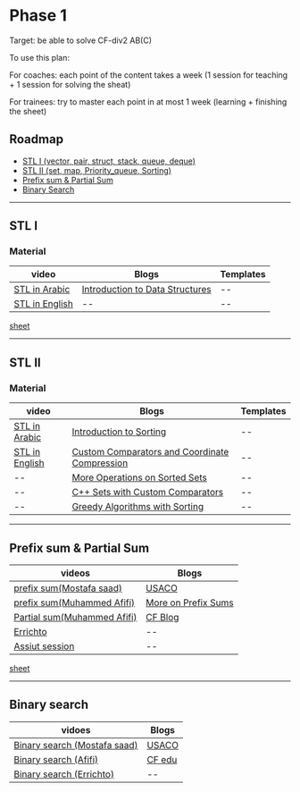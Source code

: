 # Phase 1
Target: be able to solve CF-div2 AB(C)

To use this plan:

For coaches: each point of the content takes a week (1 session for teaching + 1 session for solving the sheat)

For trainees: try to master each point in at most 1 week (learning + finishing the sheet)
## Roadmap
- [STL I (vector, pair, struct, stack, queue, deque)](https://github.com/Abdelrhmansersawy/Competitive_Programming/blob/main/MenofiaCPC/Phase%201%20Training%20%202023/README.md#stl-i)
- [STL II (set, map, Priority_queue, Sorting)](https://github.com/Abdelrhmansersawy/Competitive_Programming/blob/main/MenofiaCPC/Phase%201%20Training%20%202023/README.md#stl-ii)
- [Prefix sum & Partial Sum](https://github.com/Abdelrhmansersawy/Competitive_Programming/tree/main/MenofiaCPC/Phase%201%20Training%20%202023#prefix-sum--partial-sum)
- [Binary Search](https://github.com/Abdelrhmansersawy/Competitive_Programming/blob/main/MenofiaCPC/Phase%201%20Training%20%202023/README.md#binary-search)
***
## STL I
### Material
|video|Blogs|Templates|
|----|---|---|
|[STL in Arabic]([www.youtube.com/watch?v=4hhz69S15wU&list=PLCInYL3l2AainAE4Xq2kdNGDfG0bys2xp&ab_channel=AdelNasim](https://www.youtube.com/watch?v=4hhz69S15wU&list=PLCInYL3l2AainAE4Xq2kdNGDfG0bys2xp&ab_channel=AdelNasim))| [Introduction to Data Structures](https://usaco.guide/bronze/intro-ds?lang=cpp)|--|
|[STL in English](www.youtube.com/watch?v=LyGlTmaWEPs&list=PLk6CEY9XxSIA-xo3HRYC3M0Aitzdut7AA&ab_channel=CppNuts](https://www.youtube.com/watch?v=LyGlTmaWEPs&list=PLk6CEY9XxSIA-xo3HRYC3M0Aitzdut7AA&ab_channel=CppNuts)https://www.youtube.com/watch?v=LyGlTmaWEPs&list=PLk6CEY9XxSIA-xo3HRYC3M0Aitzdut7AA&ab_channel=CppNuts) |--|--|

<!--- [teaching session]() -->

<!--- [pratice session]() -->
[sheet](https://vjudge.net/contest/569386)

***
## STL II
### Material
|video|Blogs|Templates|
|----|-----|---|
|[STL in Arabic]([www.youtube.com/watch?v=4hhz69S15wU&list=PLCInYL3l2AainAE4Xq2kdNGDfG0bys2xp&ab_channel=AdelNasim](https://www.youtube.com/watch?v=4hhz69S15wU&list=PLCInYL3l2AainAE4Xq2kdNGDfG0bys2xp&ab_channel=AdelNasim))|[Introduction to Sorting](https://usaco.guide/bronze/intro-sorting?lang=cpp)|--| 
|[STL in English](https://www.youtube.com/watch?v=LyGlTmaWEPs&list=PLk6CEY9XxSIA-xo3HRYC3M0Aitzdut7AA&ab_channel=CppNuts)|[Custom Comparators and Coordinate Compression](https://usaco.guide/silver/sorting-custom?lang=cpp)|--|
|--|[More Operations on Sorted Sets](https://usaco.guide/silver/intro-sorted-sets?lang=cpp)|--|
|--|[C++ Sets with Custom Comparators](https://usaco.guide/silver/custom-cpp-stl?lang=cpp)|--|
|--|[Greedy Algorithms with Sorting](https://usaco.guide/silver/greedy-sorting?lang=cpp)|--|
<!--- [teaching session]() -->

<!--- [pratice session]() -->
<!--- [sheet]() -->
***
## Prefix sum & Partial Sum
|videos|Blogs|
|----|----|
|[prefix sum(Mostafa saad)](https://www.youtube.com/watch?v=hqOqr6vFPp8&t=1s&ab_channel=ArabicCompetitiveProgramming)|[USACO](https://usaco.guide/silver/prefix-sums?lang=cpp)|
|[prefix sum(Muhammed Afifi)](https://www.youtube.com/watch?v=fQwD4-FxQBU&t=5s&ab_channel=MuhammedAfifi)|[More on Prefix Sums](https://usaco.guide/silver/more-prefix-sums?lang=cpp)|
|[Partial sum(Muhammed Afifi)](https://www.youtube.com/watch?v=vF78qRAAyx4&t=3s&ab_channel=MuhammedAfifi)|[CF Blog](https://codeforces.com/blog/entry/87384)|
|[Errichto](https://www.youtube.com/watch?v=PhgtNY_-CiY&t=12s&ab_channel=ErrichtoAlgorithms)|--|
|[Assiut session](https://www.youtube.com/watch?v=CcBg1yWXTXY&ab_channel=ICPCAssiutCommunity)|--|

[sheet](https://vjudge.net/contest/577566)
***
## Binary search
|vidoes|Blogs|
|---|---|
|[Binary search (Mostafa saad)](https://www.youtube.com/watch?v=2G7RzlxTNPo&pp=ygUabW9zdGFmYSBzYWFkIGJpbmFyeSBzZWFyY2g%3D&ab_channel=ArabicCompetitiveProgramming)|[USACO](https://usaco.guide/silver/binary-search?lang=cpp)|
|[Binary search (Afifi)](https://www.youtube.com/watch?v=MTF8a-NYA4I&ab_channel=MuhammedAfifi)|[CF edu](https://codeforces.com/edu/course/2/lesson/6)|
|[Binary search (Errichto)](https://www.youtube.com/watch?v=GU7DpgHINWQ&ab_channel=ErrichtoAlgorithms)|--|
